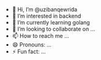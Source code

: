 - 👋 Hi, I’m @uzibanqewrida
- 👀 I’m interested in backend
- 🌱 I’m currently learning golang
- 💞️ I’m looking to collaborate on ...
- 📫 How to reach me ...
- 😄 Pronouns: ...
- ⚡ Fun fact: ...

<!---
uzibanqewrida/uzibanqewrida is a ✨ special ✨ repository because its `README.md` (this file) appears on your GitHub profile.
You can click the Preview link to take a look at your changes.
--->
